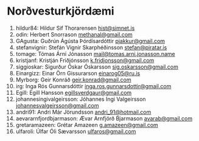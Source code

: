 # Norðvesturkjördæmi

1.  hildur84: Hildur Sif Thorarensen <hist@simnet.is>
2.  odin: Herbert Snorrason <methanal@gmail.com>
3.  GAgusta: Guðrún Ágústa Þórdísardóttir <pjakkur@gmail.com>
4.  stefanvignir: Stefán Vignir Skarphéðinsson <stefan@piratar.is>
5.  tomage: Tómas Árni Jónasson <mail@tomas.arni.jonasson.name>
6.  kristjanf: Kristján Friðjónsson <k.fridjonsson@gmail.com>
7.  siggioskar: Sigurður Óskar Óskarsson <sig.oskarsson@gmail.com>
8.  Einargizz: Einar Örn Gissurarson <einarog05@ru.is>
9.  Myrborg: Geir Konráð <geir.konrad@gmail.com>
10. irg: Inga Rós Gunnarsdóttir <inga.ros.gunnarsdottir@gmail.com>
11. Egill: Egill Hansson <egillsverdgaur@gmail.com>
12. johannesingivalgeirsson: Jóhannes Ingi Valgeirsson <johannesvalgeirsson@gmail.com>
13. andri91: Andri Már Jörundsson <andri_91@hotmail.com>
14. aevararnfjordbjarmason: Ævar Arnfjörð Bjarmason <avarab@gmail.com>
15. gretaramazeen: Grétar Amazeen <g.amazeen@gmail.com>
16. ulfaroli: Úlfar Óli Sævarsson <ulfaros@gmail.com>
